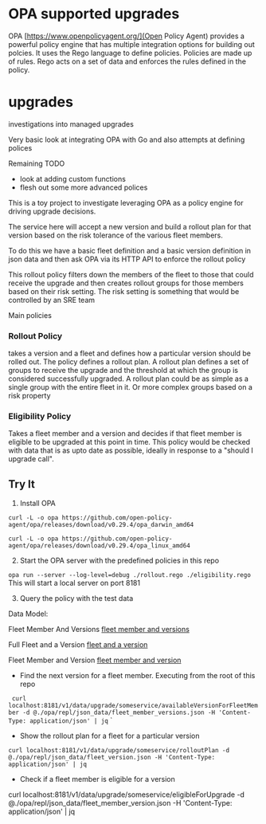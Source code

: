 # OPA supported upgrades


OPA [https://www.openpolicyagent.org/](Open Policy Agent) provides a powerful policy engine that has multiple integration options for building out polcies. It uses the Rego
language to define policies. Policies are made up of rules. Rego acts on a set of data and enforces the rules defined in the policy.

# upgrades
investigations into managed upgrades


Very basic look at integrating OPA with Go and also attempts at defining polices 


Remaining TODO

- look at adding custom functions 
- flesh out some more advanced polices


This is a toy project to investigate leveraging OPA as a policy engine for driving upgrade decisions.


The service here will accept a new version and build a rollout plan for that version based on the risk tolerance of the various fleet members.

To do this we have a basic fleet definition and a basic version definition in json data and then ask OPA via its HTTP API to enforce the rollout policy

This rollout policy filters down the members of the fleet to those that could receive the upgrade and then creates rollout groups for those members
based on their risk setting.
The risk setting is something that would be controlled by an SRE team


Main policies 

### Rollout Policy
takes a version and a fleet and defines how a particular version should be rolled out. The policy defines a rollout plan.
A rollout plan defines a set of groups to receive the upgrade and the threshold at which the group is considered successfully upgraded.
A rollout plan could be as simple as a single group with the entire fleet in it. Or more complex groups based on a risk property

 
### Eligibility Policy
Takes a fleet member and a version and decides if that fleet member is eligible to be upgraded at this point in time. This policy
would be checked with data that is as upto date as possible, ideally in response to a "should I upgrade call". 


## Try It

1) Install OPA 

`
curl -L -o opa https://github.com/open-policy-agent/opa/releases/download/v0.29.4/opa_darwin_amd64
`

`
curl -L -o opa https://github.com/open-policy-agent/opa/releases/download/v0.29.4/opa_linux_amd64
`


2) Start the OPA server with the predefined policies in this repo

`
opa run --server --log-level=debug ./rollout.rego ./eligibility.rego
`
This will start a local server on port 8181


3) Query the policy with the test data

Data Model:

Fleet Member And Versions [fleet member and versions](opa/repl/json_data/fleet_member_versions.json)

Full Fleet and a Version [fleet and a version](opa/repl/json_data/fleet_member_versions.json)

Fleet Member and Version [fleet member and version](opa/repl/json_data/fleet_member_version.json) 


- Find the next version for a fleet member. Executing from the root of this repo

`
curl localhost:8181/v1/data/upgrade/someservice/availableVersionForFleetMember -d @./opa/repl/json_data/fleet_member_versions.json -H 'Content-Type: application/json' | jq`
`

- Show the rollout plan for a fleet for a particular version

`
curl localhost:8181/v1/data/upgrade/someservice/rolloutPlan -d @./opa/repl/json_data/fleet_version.json -H 'Content-Type: application/json' | jq
`


- Check if a fleet member is eligible for a version

curl localhost:8181/v1/data/upgrade/someservice/eligibleForUpgrade -d @./opa/repl/json_data/fleet_member_version.json -H 'Content-Type: application/json' | jq`
`

